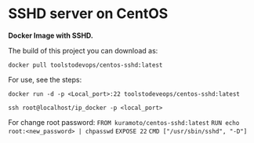 # SSHD server on CentOS

**Docker Image with SSHD.**

The build of this project you can download as:

`` docker pull toolstodevops/centos-sshd:latest ``

For use, see the steps:

`` docker run -d -p <Local_port>:22 toolstodeveops/centos-sshd:latest ``

``ssh root@localhost/ip_docker -p <local_port>``

For change root password:
`` FROM kuramoto/centos-sshd:latest ``
``RUN echo root:<new_password> | chpasswd``
``EXPOSE 22``
``CMD ["/usr/sbin/sshd", "-D"]``